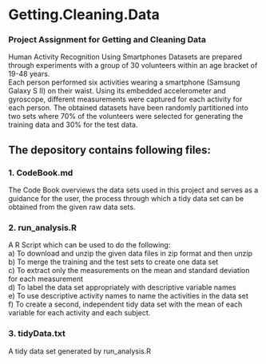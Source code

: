 # Getting.Cleaning.Data
### Project Assignment for Getting and Cleaning Data  
Human Activity Recognition Using Smartphones Datasets are prepared through experiments with a group of 30 volunteers within an age bracket of 19-48 years.  
Each person performed six activities wearing a smartphone (Samsung Galaxy S II) on their waist. Using its embedded accelerometer and gyroscope, different measurements were captured for each activity for each person.
The obtained datasets have been randomly partitioned into two sets where 70% of the volunteers were selected for generating the training data and 30% for the test data.

## The depository contains following files:  
### 1. CodeBook.md  
The Code Book overviews the data sets used in this project and serves as a guidance for the user, the process through which a tidy data set can be obtained from the given raw data sets.  

### 2. run_analysis.R  
A R Script which can be used to do the following:  
a) To download and unzip the given data files in zip format and then unzip  
b) To merge the training and the test sets to create one data set  
c) To extract only the measurements on the mean and standard deviation for each measurement  
d) To label the data set appropriately with descriptive variable names  
e) To use descriptive activity names to name the activities in the data set  
f) To create a second, independent tidy data set with the mean of each variable for each activity and each subject.

### 3. tidyData.txt  
A tidy data set generated by run_analysis.R  
